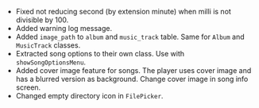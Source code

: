 - Fixed not reducing second (by extension minute) when milli is not divisible by 100.
- Added warning log message.
- Added `image_path` to `album` and `music_track` table.
  Same for `Album` and `MusicTrack` classes.
- Extracted song options to their own class. Use with `showSongOptionsMenu`.
- Added cover image feature for songs.
  The player uses cover image and has a blurred version as background.
  Change cover image in song info screen.
- Changed empty directory icon in `FilePicker`.
